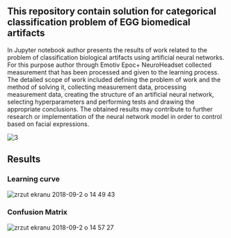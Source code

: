 ## This repository contain solution for categorical classification problem of EGG biomedical artifacts 

In Jupyter notebook author presents the results of work related to the problem of classification biological artifacts using artificial neural networks. For this purpose author through Emotiv Epoc+ NeuroHeadset collected measurement that has been processed and given to the learning process. The detailed scope of work included defining the problem of work and the method of solving it, collecting measurement data, processing measurement data, creating the structure of an artificial neural network, selecting hyperparameters and performing tests and drawing the appropriate conclusions. The obtained results may contribute to further research or implementation of the neural network model in order to control based on facial expressions. 

![3](https://user-images.githubusercontent.com/21131348/44955960-623c3e00-aebc-11e8-8e18-ad11f80edc63.png)


## Results

### Learning curve
![zrzut ekranu 2018-09-2 o 14 49 43](https://user-images.githubusercontent.com/21131348/44956148-982ef180-aebf-11e8-8df3-7110847d172e.png)

### Confusion Matrix 
![zrzut ekranu 2018-09-2 o 14 57 27](https://user-images.githubusercontent.com/21131348/44956206-8d289100-aec0-11e8-8ede-6f4cd2eef44a.png)

